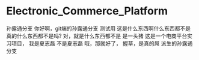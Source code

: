 # Electronic_Commerce_Platform
孙露通分支 你好啊，git端的孙露通分支 测试用 这是什么东西啊什么东西都不是 真的什么东西都不是吗? 对，就是什么东西都不是 是一头猪
这是一个电商平台实习项目， 我是夏志磊 不是夏志磊 哦，那就好了， 握草，是真的屌
派生的孙露通分支
